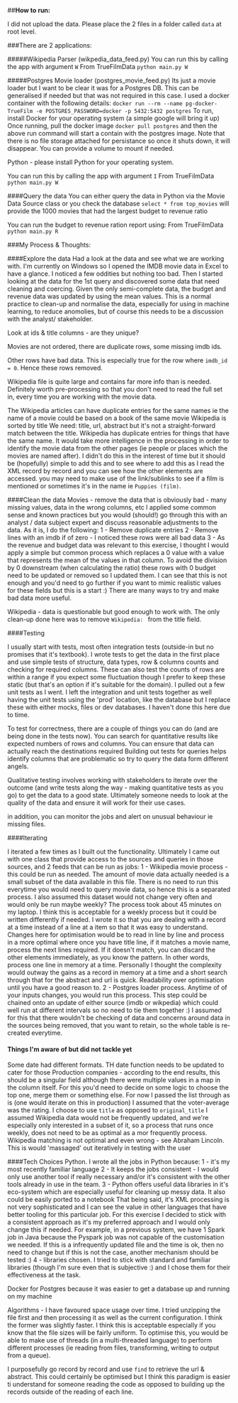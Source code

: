 ##**How to run:**

I did not upload the data. Please place the 2 files in a folder called `data` at root level.

###There are 2 applications:

#####Wikipedia Parser (wikpedia_data_feed.py)
You can run this by calling the app with argument `W`
From TrueFilmData
`python main.py W`

#####Postgres Movie loader (postgres_movie_feed.py)
Its just a movie loader but I want to be clear it was for a Postgres DB. This can be generalised if needed but that was not required in this case.
I used a docker container with the following details:
`docker run --rm --name pg-docker-TrueFilm -e POSTGRES_PASSWORD=docker -p 5432:5432 postgres`
To run, install Docker for your operating system (a simple google will bring it up)
Once running, pull the docker image `docker pull postgres`
and then the above run command will start a contain with the postgres image. Note that there is no file storage attached for persistance so once it shuts down, it will disappear. You can provide a volume to mount if needed.

Python - please install Python for your operating system.

You can run this by calling the app with argument `I`
From TrueFilmData
`python main.py W`

####Query the data
You can either query the data in Python via the Movie Data Source class or you check the database
`select * from top_movies` will provide the 1000 movies that had the largest budget to revenue ratio


You can run the budget to revenue ration report using:
From TrueFilmData
`python main.py R`

###My Process & Thoughts:

####Explore the data 
Had a look at the data and see what we are working with. I'm currently on Windows so I opened the IMDB movie data in Excel to have a glance. I noticed a few oddities but nothing too bad.
Then I started looking at the data for the 1st query and discovered some data that need cleaning and coercing.
Given the only semi-complete data, the budget and revenue data was updated by using the mean values. This is a normal practice to clean-up and normalise the data, especially for using in machine learning, to reduce anomolies, 
but of course this needs to be a discussion with the analyst/ stakeholder.

Look at ids & title columns - are they unique?

Movies are not ordered, there are duplicate rows, some missing imdb ids.

Other rows have bad data. This is especially true for the row where `imdb_id = 0`. Hence these rows removed.


Wikipedia file is quite large and contains far more info than is needed.
Definitely worth pre-processing so that you don't need to read the full set in, every time you are working with the movie data.

The Wikipedia articles can have duplicate entries for the same names ie the name of a movie could be based on a book of the same movie
Wikipedia is sorted by title
We need: title, url, abstract
but it's not a straight-forward match between the title. Wikipedia has duplicate entries for things that have the same name.
It would take more intelligence in the processing in order to identify the movie data from the other pages (ie people or places which the movies are named after).
I didn't do this in the interest of time but it should be (hopefully) simple to add this and to see where to add this as I read the XML record by record and you can see how the other elements are accessed.
you may need to make use of the link/sublinks to see if a film is mentioned or sometimes it's in the name ie `Puppies (film)`.

####Clean the data
Movies - remove the data that is obviously bad - many missing values, data in the wrong columns, etc
I applied some common sense and known practices but you would (should!) go through this with an analyst / data subject expert and discuss
reasonable adjustments to the data. As it is, I do the following:
1 - Remove duplicate entries 
2 - Remove lines with an imdb if of zero - I noticed these rows were all bad data
3 - As the revenue and budget data was relevant to this exercise, I thought I would apply a simple but common process which 
replaces a 0 value with a value that represents the mean of the values in that column. To avoid the division by 0 downstream (when calculating the ratio)
these rows with 0 budget need to be updated or removed so I updated them.
I can see that this is not enough and you'd need to go further if you want to mimic realistic values for these fields but this is a start :) There are many ways to try and make bad data more useful.


Wikipedia - data is questionable but good enough to work with.
The only clean-up done here was to remove `Wikipedia: ` from the title field.


####Testing

I usually start with tests, most often integration tests (outside-in but no promises that it's textbook). 
I wrote tests to get the data in the first place and use simple tests of 
structure, data types, row & columns counts and checking for required columns.
These can also test the counts of rows are within a range if you expect some fluctuation though I prefer to keep these static (but that's an option if it's suitable for the domain).
I pulled out a few unit tests as I went.
I left the integration and unit tests together as well having the unit tests using the 'prod' location, like the database but I replace these with either mocks, files or dev databases.
I haven't done this here due to time.

To test for correctness, there are a couple of things you can do (and are being done in the tests now).
You can search for quantitative results like expected numbers of rows and columns.
You can ensure that data can actually reach the destinations required
Building out tests for queries helps identify columns that are problematic so try to query the data form different angels.

Qualitative testing involves working with stakeholders to iterate over the outcome (and write tests along the way - making quantitative tests as you go)
to get the data to a good state. Ultimately someone needs to look at the quality of the data and ensure it will work for their use cases.

in addition, you can monitor the jobs and alert on unusual behaviour ie missing files.

####Iterating

I iterated a few times as I built out the functionality. Ultimately I came out with one class that
provide access to the sources and queries in those sources, and 2 feeds that can be run as jobs:
1 - Wikipedia movie process - this could be run as needed. 
The amount of movie data actually needed is a small subset of the data available in this file.
There is no need to run this everytime you would need to query movie data, so hence this is a separated process.
I also assumed this dataset would not change very often and would only be run maybe weekly? The process took about 45 minutes on my laptop. I think this is acceptable for a weekly process 
but it could be written differently if needed. I wrote it so that you are dealing with a record at a time instead of a line at a item
so that it was easy to understand.
Changes here for optimisation would be to read in line by line and process in a more optimal where once you have title line, if it matches a movie name, process the next lines required.
If it doesn't match, you can discard the other elements immediately, as you know the pattern. In other words, process one line in memory at a time. Personally I thought the complexity would outway the gains as a record in memory at a time and a short search through that for the abstract and url is quick.
Readability over optimisation until you have a good reason to.
2 - Postgres loader process. Anytime of of your inputs changes, you would run this process.
This step could be chained onto an update of either source (imdb or wikpedia) which could well run at different intervals so no need to tie them together :)
I assumed for this that there wouldn't be checking of data and concerns around data in the sources being removed, that you want to retain, so the whole table is re-created everytime.

#### Things I'm aware of but did not tackle yet
Some date had different formats. TH date function needs to be updated to cater for those
Production companies - according to the end results, this should be a singular field although there were multiple
values in a map in the column itself. For this you'd need to decide on some logic to choose the top one, merge them or something else.
For now I passed the list through as is (one would iterate on this in production)
I assumed that the voter-average was the rating.
I choose to use `title` as opposed to `original_title`
I assumed Wikipedia data would not be frequently updated, and we're especially only interested in a subset of it, so
a process that runs once weekly, does not need to be as optimal as a mor frequently process.
Wikipedia matching is not optimal and even wrong - see Abraham Lincoln. This is would 'massaged' out iteratively in
testing with the user

####Tech Choices
Python. 
I wrote all the jobs in Python because:
1 - it's my most recently familiar language
2 - It keeps the jobs consistent - I would only use another tool if really necessary and/or it's consistent with the other tools already in use in the team.
3 - Python offers useful data libraries in it's eco-system which are especially useful for cleaning up messy data. It also could be easily ported to a notebook
That being said, it's XML processing is not very sophisticated and I can see the value in other languages that have better tooling for this particular job. 
For this exercise I decided to stick with a consistent approach as it's my preferred approach and I would only change this if needed. For example, in a previous system, we have 1 Spark job in Java because the Pyspark job
was not capable of the customisation we needed. If this is a infrequently updated file and the time is ok, then no need to change but if this is not the case, 
another mechanism should be tested :)
4 - libraries chosen. I tried to stick with standard and familiar libraries (though I'm sure even that is subjective :) 
and I chose them for their effectiveness at the task.

Docker for Postgres because it was easier to get a database up and running on my machine

Algorithms - I have favoured space usage over time.
I tried unzipping the file first and then processing it as well as the current configuration. I think the former was slightly faster.
I think this is acceptable especially if you know that the file sizes will be fairly uniform. 
To optimise this, you would be able to make use of threads (in a multi-threaded language) 
to perform different processes (ie reading from files, transforming, writing to output from a queue).

I purposefully go record by record and use `find` to retrieve the url & abstract. This could certainly be optimised but 
I think this paradigm is easier ti understand for someone reading the code as opposed to building up the records outside of the reading of each line.

